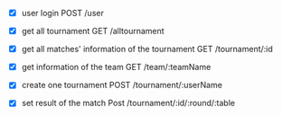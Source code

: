 - [x] user login    POST /user

- [x] get all tournament    GET /alltournament     

- [x] get all matches' information of the tournament    GET /tournament/:id

- [x] get information of the team    GET /team/:teamName

- [x] create one tournament    POST /tournament/:userName

- [x] set result of the match    Post /tournament/:id/:round/:table
